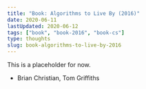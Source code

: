 ```yaml
---
title: "Book: Algorithms to Live By (2016)"
date: 2020-06-11
lastUpdated: 2020-06-12
tags: ["book", "book-2016", "book-cs"]
type: thoughts
slug: book-algorithms-to-live-by-2016
---
```


This is a placeholder for now.

- Brian Christian, Tom Griffiths

